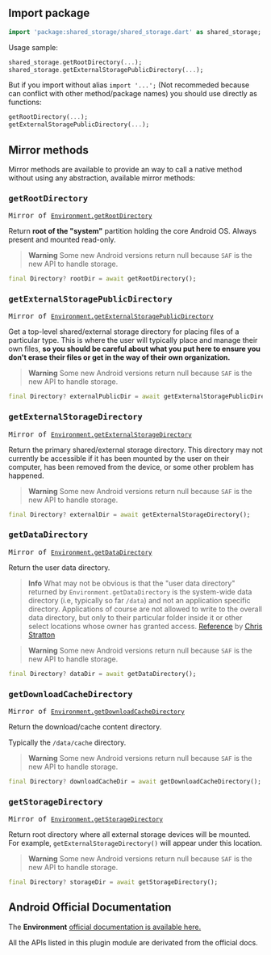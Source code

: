 ## Import package

```dart
import 'package:shared_storage/shared_storage.dart' as shared_storage;
```

Usage sample:

```dart
shared_storage.getRootDirectory(...);
shared_storage.getExternalStoragePublicDirectory(...);
```

But if you import without alias `import '...';` (Not recommeded because can conflict with other method/package names) you should use directly as functions:

```dart
getRootDirectory(...);
getExternalStoragePublicDirectory(...);
```

## Mirror methods

Mirror methods are available to provide an way to call a native method without using any abstraction, available mirror methods:

### <samp>getRootDirectory</samp>

<samp>Mirror of [`Environment.getRootDirectory`](<https://developer.android.com/reference/android/os/Environment#getRootDirectory()>)</samp>

Return **root of the "system"** partition holding the core Android OS. Always present and mounted read-only.

> **Warning** Some new Android versions return null because `SAF` is the new API to handle storage.

```dart
final Directory? rootDir = await getRootDirectory();
```

### <samp>getExternalStoragePublicDirectory</samp>

<samp>Mirror of [`Environment.getExternalStoragePublicDirectory`](<https://developer.android.com/reference/android/os/Environment#getExternalStoragePublicDirectory(java.lang.String)>)</samp>

Get a top-level shared/external storage directory for placing files of a particular type. This is where the user will typically place and manage their own files, **so you should be careful about what you put here to ensure you don't erase their files or get in the way of their own organization.**

> **Warning** Some new Android versions return null because `SAF` is the new API to handle storage.

```dart
final Directory? externalPublicDir = await getExternalStoragePublicDirectory(EnvironmentDirectory.downloads);
```

### <samp>getExternalStorageDirectory</samp>

<samp>Mirror of [`Environment.getExternalStorageDirectory`](<https://developer.android.com/reference/android/os/Environment#getExternalStorageDirectory()>)</samp>

Return the primary shared/external storage directory. This directory may not currently be accessible if it has been mounted by the user on their computer, has been removed from the device, or some other problem has happened.

> **Warning** Some new Android versions return null because `SAF` is the new API to handle storage.

```dart
final Directory? externalDir = await getExternalStorageDirectory();
```

### <samp>getDataDirectory</samp>

<samp>Mirror of [`Environment.getDataDirectory`](<https://developer.android.com/reference/android/os/Environment#getDataDirectory()>)</samp>

Return the user data directory.

> **Info** What may not be obvious is that the "user data directory" returned by `Environment.getDataDirectory` is the system-wide data directory (i.e, typically so far `/data`) and not an application specific directory. Applications of course are not allowed to write to the overall data directory, but only to their particular folder inside it or other select locations whose owner has granted access. [Reference](https://stackoverflow.com/questions/21230629/getfilesdir-vs-environment-getdatadirectory) by [Chris Stratton](https://stackoverflow.com/users/429063/chris-stratton)

> **Warning** Some new Android versions return null because `SAF` is the new API to handle storage.

```dart
final Directory? dataDir = await getDataDirectory();
```

### <samp>getDownloadCacheDirectory</samp>

<samp>Mirror of [`Environment.getDownloadCacheDirectory`](<https://developer.android.com/reference/android/os/Environment#getDownloadCacheDirectory()>)</samp>

Return the download/cache content directory.

Typically the `/data/cache` directory.

> **Warning** Some new Android versions return null because `SAF` is the new API to handle storage.

```dart
final Directory? downloadCacheDir = await getDownloadCacheDirectory();
```

### <samp>getStorageDirectory</samp>

<samp>Mirror of [`Environment.getStorageDirectory`](<https://developer.android.com/reference/android/os/Environment#getStorageDirectory()>)</samp>

Return root directory where all external storage devices will be mounted. For example, `getExternalStorageDirectory()` will appear under this location.

> **Warning** Some new Android versions return null because `SAF` is the new API to handle storage.

```dart
final Directory? storageDir = await getStorageDirectory();
```

## Android Official Documentation

The **Environment** [official documentation is available here.](https://developer.android.com/reference/android/os/Environment)

All the APIs listed in this plugin module are derivated from the official docs.
